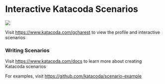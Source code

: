 # Interactive Katacoda Scenarios

[![](http://shields.katacoda.com/katacoda/gcharest/count.svg)](https://www.katacoda.com/gcharest "Get your profile on Katacoda.com")

Visit https://www.katacoda.com/gcharest to view the profile and interactive scenarios

### Writing Scenarios
Visit https://www.katacoda.com/docs to learn more about creating Katacoda scenarios

For examples, visit https://github.com/katacoda/scenario-example
